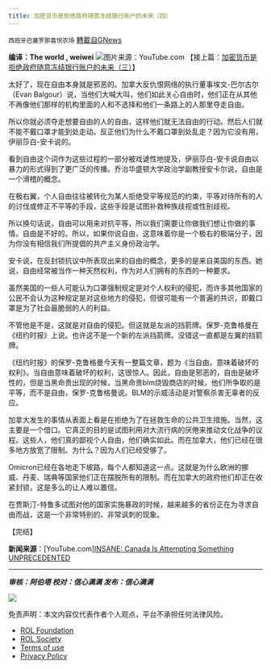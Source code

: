 ```yaml
---
title: 加密货币是拒绝政府随意冻结银行账户的未来（四）
---
```

`西班牙巴塞罗那喜悦农场` [轉載自GNews](https://gnews.org/zh-hans/2026554/)

**编译：The world , weiwei**
![](https://assets.gnews.org/wp-content/uploads/2022/02/tempsnip加密货币是拒绝政府随意冻结银行账户的未来（一）.png)图片来源：YouTube.com
【接上篇：[加密货币是拒绝政府随意冻结银行账户的未来（三）](https://gnews.org/zh-hans/2026551/)】

太好了，现在自由本身就是邪恶的。加拿大反仇恨网络的执行董事埃文-巴尔古尔（Evan Balgour）说，当他们大喊大叫，他们如此关心自由时，他们正在从其他不再像他们那样的机构里面的人和不选择和他们一条路上的人那里夺走自由。

所以你就必须夺走想要自由的人的自由，这样他们就无法自由的行动。然后人们就不能不戴口罩才能到处走动。反正他们为什么不戴口罩到处乱走？因为它没有用，伊丽莎白-安卡说的。

看到自由这个词作为这些过程的一部分被戏谑性地提及，伊丽莎白-安卡说自由以暴力的形式得到了更广泛的传播。乔治华盛顿大学政治学副教授安卡尔说，自由是一个滑稽的概念。

在极右翼，个人自由往往被转化为某人拒绝受平等规范的约束，平等对待所有的人的讨伐或修正不平等的手段，这些手段是试图补救种族歧视或性别歧视。

所以换句话说，自由可以用来对抗平等，所以我们需要让你做我们想让你做的事情。自由是不好的。所以，如果你说自由，这意味着你是一个极右的极端分子，因为你没有相信我们所提倡的共产主义身份政治学。

安卡说，在反封锁抗议中所表现出来的自由的概念，更多的是来自美国的东西。她说，自由经常被当作一种天然权利，作为对人们拥有的东西的一种要求。

虽然美国的一些人可能认为口罩强制规定是对个人权利的侵犯，而许多其他国家的公民不会认为这种规定是对这些地方的侵犯，但很可能有一个普遍的共识，即戴口罩是为了社会最脆弱的人的利益。

不管他是不是，这就是对自由的侵犯。但这就是左派的挡箭牌。保罗-克鲁格曼在《纽约时报》上说。也许这不是一个新的左派挡箭牌。没错这一直都是左翼的挡箭牌。

《纽约时报》的保罗-克鲁格曼今天有一整篇文章，题为《当自由。意味着破坏的权利》。当自由意味着破坏的权利，这很惊人。因此，自由是邪恶的，自由是破坏性的，但是当黑命贵出现的时候，当黑命贵blm烧毁商店的时候，他们所争取的是平等，而不是自由，保罗-克鲁格曼说。BLM的示威活动是对警察杀害无辜者的反应。

加拿大发生的事情从表面上看是在拒绝为了在拯救生命的公共卫生措施。当然，这主要是一个借口。它真正的目的是试图利用对大流行病的厌倦来推动文化战争的议程。这些人，他们真的鄙视个人自由，他们确实如此。而在加拿大，他们已经在很多地方放宽了限制。为什么？因为人们已经受够了。

Omicron已经在各地走下坡路，每个人都知道这一点。这就是为什么欧洲的挪威、丹麦、瑞典等国家他们正在摆脱所有的限制。而在加拿大的政府他们却正在收紧封锁，这是多么的让人难以置信。

在贾斯汀-特鲁多试图对他的国家实施暴政的时候，越来越多的省份正在为寻求自由而战，这是一个非常特别的、非常讽刺的现象。

【完结】

**新闻来源**：[YouTube.com][INSANE: Canada Is Attempting Something UNPRECEDENTED](https://www.youtube.com/watch?v=JfTxx3OB2ys)

* * *

***审核：阿伯塔
校对：信心满满
发布：信心满满***

![](https://assets.gnews.org/wp-content/uploads/2022/02/西喜-5.jpeg)



 

免责声明：本文内容仅代表作者个人观点，平台不承担任何法律风险。

- [ROL Foundation](https://rolfoundation.org/)
- [ROL Society](https://rolsociety.org/)
- [Terms of use](https://gnews.org/terms-of-use-3/)
- [Privacy Policy](https://gnews.org/privacy-policy/)
